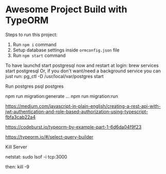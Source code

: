 # Awesome Project Build with TypeORM

Steps to run this project:

1. Run `npm i` command
2. Setup database settings inside `ormconfig.json` file
3. Run `npm start` command

To have launchd start postgresql now and restart at login:
  brew services start postgresql
Or, if you don't want/need a background service you can just run:
  pg_ctl -D /usr/local/var/postgres start

Run postgres
  psql postgres


npm run migration:generate ...
npm run migration:run

https://medium.com/javascript-in-plain-english/creating-a-rest-api-with-jwt-authentication-and-role-based-authorization-using-typescript-fbfa3cab22a4

https://codeburst.io/typeorm-by-example-part-1-6d6da04f9f23

https://typeorm.io/#/select-query-builder


Kill Server

netstat:
sudo lsof -i tcp:3000

then:
kill -9 <PID>
